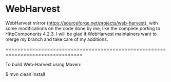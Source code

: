 WebHarvest
==========

WebHarvest mirror (https://sourceforge.net/projects/web-harvest), with some modifications on the code done by me, like the complete porting to HttpComponents 4.2.3. I will be glad if WebHarvest maintainers want to merge my branch and take care of my additions.

================================================================================

To build Web-Harvest using Maven:

$ mvn clean install